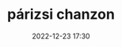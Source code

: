 ---
#zenetöri #fogalom #műfaj
title: párizsi chanzon
feed: show
date: 2022-12-23 17:30
permalink: /párizsi chanzon
---
